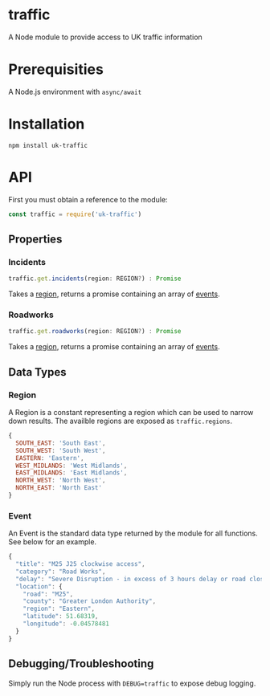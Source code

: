 # traffic
A Node module to provide access to UK traffic information

# Prerequisities
A Node.js environment with `async/await`

# Installation
`npm install uk-traffic`

# API
First you must obtain a reference to the module:
```javascript
const traffic = require('uk-traffic')
```

## Properties
### Incidents
```javascript
traffic.get.incidents(region: REGION?) : Promise
```
Takes a [region](#region), returns a promise containing an array of [events](#event).

### Roadworks
```javascript
traffic.get.roadworks(region: REGION?) : Promise
```
Takes a [region](#region), returns a promise containing an array of [events](#event).

## Data Types
### Region
A Region is a constant representing a region which can be used to
narrow down results. The availble regions are exposed as
`traffic.regions`.
```javascript
{
  SOUTH_EAST: 'South East',
  SOUTH_WEST: 'South West',
  EASTERN: 'Eastern',
  WEST_MIDLANDS: 'West Midlands',
  EAST_MIDLANDS: 'East Midlands',
  NORTH_WEST: 'North West',
  NORTH_EAST: 'North East'
}
```

### Event
An Event is the standard data type returned by the module for all
functions. See below for an example.
```javascript
{
  "title": "M25 J25 clockwise access",
  "category": "Road Works",
  "delay": "Severe Disruption - in excess of 3 hours delay or road closure",
  "location": {
    "road": "M25",
    "county": "Greater London Authority",
    "region": "Eastern",
    "latitude": 51.68319,
    "longitude": -0.04578481
  }
}
```

## Debugging/Troubleshooting
Simply run the Node process with `DEBUG=traffic` to expose debug logging.
